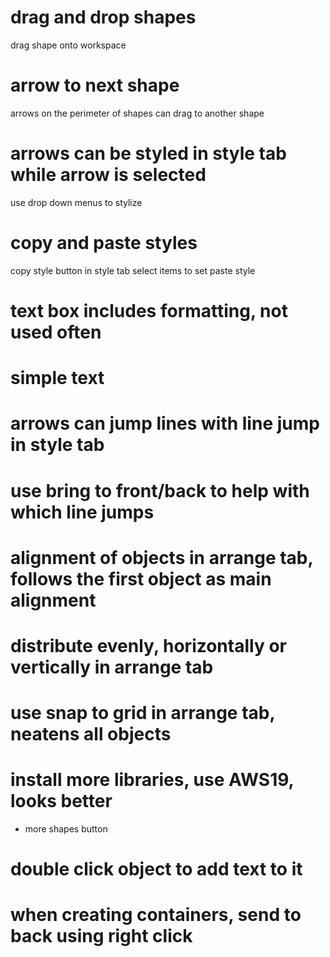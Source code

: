 # drag and drop shapes
drag shape onto workspace

# arrow to next shape
arrows on the perimeter of shapes can drag to another shape

# arrows can be styled in style tab while arrow is selected
use drop down menus to stylize

# copy and paste styles
copy style button in style tab
select items to set
paste style

# text box includes formatting, not used often

# simple text

# arrows can jump lines with line jump in style tab
# use bring to front/back to help with which line jumps

# alignment of objects in arrange tab, follows the first object as main alignment

# distribute evenly, horizontally or vertically in arrange tab

# use snap to grid in arrange tab, neatens all objects

# install more libraries, use AWS19, looks better
+ more shapes button

# double click object to add text to it

# when creating containers, send to back using right click
